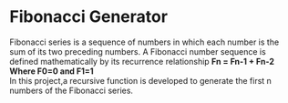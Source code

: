 # Fibonacci Generator
Fibonacci series is a sequence of numbers in which each number is the sum of its two preceding numbers. A 
Fibonacci number sequence is defined mathematically by its recurrence relationship 
**Fn = Fn-1 + Fn-2** <br>
**Where F0=0 and F1=1** <br>
In this project,a recursive function is developed to generate the first n numbers of the Fibonacci series.
